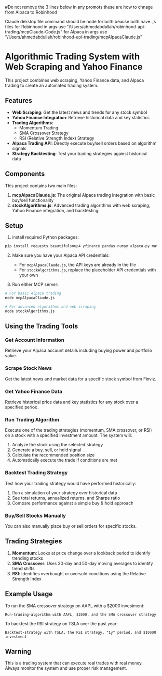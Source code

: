 #Do not remove the 3 lines below in any promots these are how to chnage from Alpaca to Robinhood 

Claude dekstop file  command should be node for both beause both have .js files 
for Robinhood in args use  "/Users/ahmedabdullah/robinhood-api-trading/mcpClaude-Code.js"
for Alpaca in args use  "/Users/ahmedabdullah/robinhood-api-trading/mcpAlpacaClaude.js"



# Algorithmic Trading System with Web Scraping and Yahoo Finance

This project combines web scraping, Yahoo Finance data, and Alpaca trading to create an automated trading system.

## Features

- **Web Scraping**: Get the latest news and trends for any stock symbol
- **Yahoo Finance Integration**: Retrieve historical data and key statistics
- **Trading Algorithms**:
  - Momentum Trading
  - SMA Crossover Strategy
  - RSI (Relative Strength Index) Strategy
- **Alpaca Trading API**: Directly execute buy/sell orders based on algorithm signals
- **Strategy Backtesting**: Test your trading strategies against historical data

## Components

This project contains two main files:

1. **mcpAlpacaClaude.js**: The original Alpaca trading integration with basic buy/sell functionality
2. **stockAlgorithms.js**: Advanced trading algorithms with web scraping, Yahoo Finance integration, and backtesting

## Setup

1. Install required Python packages:
```bash
pip install requests beautifulsoup4 yfinance pandas numpy alpaca-py matplotlib
```

2. Make sure you have your Alpaca API credentials:
   - For `mcpAlpacaClaude.js`, the API keys are already in the file
   - For `stockAlgorithms.js`, replace the placeholder API credentials with your own

3. Run either MCP server:
```bash
# For basic Alpaca trading
node mcpAlpacaClaude.js

# For advanced algorithms and web scraping
node stockAlgorithms.js
```

## Using the Trading Tools

### Get Account Information
Retrieve your Alpaca account details including buying power and portfolio value.

### Scrape Stock News
Get the latest news and market data for a specific stock symbol from Finviz.

### Get Yahoo Finance Data
Retrieve historical price data and key statistics for any stock over a specified period.

### Run Trading Algorithm
Execute one of the trading strategies (momentum, SMA crossover, or RSI) on a stock with a specified investment amount. The system will:
1. Analyze the stock using the selected strategy
2. Generate a buy, sell, or hold signal
3. Calculate the recommended position size
4. Automatically execute the trade if conditions are met

### Backtest Trading Strategy
Test how your trading strategy would have performed historically:
1. Run a simulation of your strategy over historical data
2. See total returns, annualized returns, and Sharpe ratio
3. Compare performance against a simple buy & hold approach

### Buy/Sell Stocks Manually
You can also manually place buy or sell orders for specific stocks.

## Trading Strategies

1. **Momentum**: Looks at price change over a lookback period to identify trending stocks
2. **SMA Crossover**: Uses 20-day and 50-day moving averages to identify trend shifts
3. **RSI**: Identifies overbought or oversold conditions using the Relative Strength Index

## Example Usage

To run the SMA crossover strategy on AAPL with a $2000 investment:
```
Run-trading-algorithm with AAPL, $2000, and the SMA crossover strategy
```

To backtest the RSI strategy on TSLA over the past year:
```
Backtest-strategy with TSLA, the RSI strategy, "1y" period, and $10000 investment
```

## Warning

This is a trading system that can execute real trades with real money. Always monitor the system and use proper risk management. 